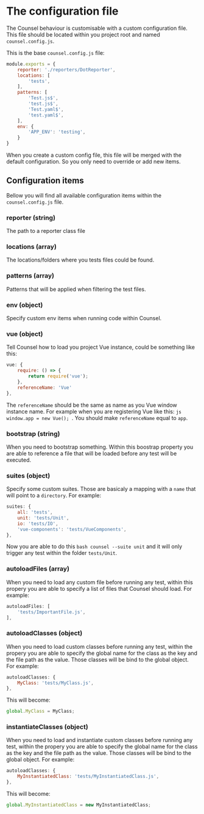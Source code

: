 # The configuration file

The Counsel behaviour is customisable with a custom configuration file. This file should be located within you project root and named `counsel.config.js`.

This is the base `counsel.config.js` file:

```js
module.exports = {
    reporter: './reporters/DotReporter',
	locations: [
		'tests',
	],
    patterns: [
        'Test.js$',
        'test.js$',
        'Test.yaml$',
        'test.yaml$',
    ],
    env: {
        'APP_ENV': 'testing',
    }
}
```

When you create a custom config file, this file will be merged with the default configuration. So you only need to override or add new items.

## Configuration items
Bellow you will find all available configuration items within the `counsel.config.js` file.

### reporter (string)
The path to a reporter class file

### locations (array)
The locations/folders where you tests files could be found.

### patterns (array)
Patterns that will be applied when filtering the test files.

### env (object)
Specify custom env items when running code within Counsel.

### vue (object)
Tell Counsel how to load you project Vue instance, could be something like this:
```js
vue: {
    require: () => {
        return require('vue');
    },
    referenceName: 'Vue'
},
```
The `referenceName` should be the same as name as you Vue window instance name. For example when you are registering Vue like this: ```js window.app = new Vue(); ```. You should make `referenceName` equal to `app`.

### bootstrap (string)
When you need to bootstrap something. Within this boostrap property you are able to reference a file that will be loaded before any test will be executed.

### suites (object)
Specify some custom suites. Those are basicaly a mapping with a `name` that will point to a `directory`. For example:
```js
suites: {
    all: 'tests',
    unit: 'tests/Unit',
    io: 'tests/IO',
    'vue-components': 'tests/VueComponents',
},
```

Now you are able to do this ```bash counsel --suite unit``` and it will only trigger any test within the folder `tests/Unit`.

### autoloadFiles (array)
When you need to load any custom file before running any test, within this propery you are able to specify a list of files that Counsel should load. For example:
```js
autoloadFiles: [
    'tests/ImportantFile.js',
],
```

### autoloadClasses (object)
When you need to load custom classes before running any test, within the propery you are able to specify the global name for the class as the key and the file path as the value. Those classes will be bind to the global object. For example:
```js
autoloadClasses: {
    MyClass: 'tests/MyClass.js',
},
```

This will become:
```js
global.MyClass = MyClass;
```

### instantiateClasses (object)
When you need to load and instantiate custom classes before running any test, within the propery you are able to specify the global name for the class as the key and the file path as the value. Those classes will be bind to the global object. For example:
```js
autoloadClasses: {
    MyInstantiatedClass: 'tests/MyInstantiatedClass.js',
},
```

This will become:
```js
global.MyInstantiatedClass = new MyInstantiatedClass;
```